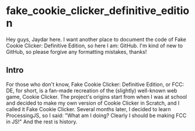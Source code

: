 # fake_cookie_clicker_definitive_edition
Hey guys, Jaydar here.
I want another place to document the code of Fake Cookie Clicker: Definitive Edition, so here I am: GitHub.
I'm kind of new to GitHub, so please forgive any formatting mistakes, thanks!

## Intro
For those who don't know, Fake Cookie Clicker: Definitive Edition, or FCC: DE, for short, is a fan-made recreation of the (slightly) well-known web game, Cookie Clicker.
The project's origins start from when I was at school and decided to make my own version of Cookie Clicker in Scratch, and I called it Fake Cookie Clicker.
Several months later, I decided to learn ProcessingJS, so I said: "What am I doing? Clearly I should be making FCC in JS!"
And the rest is history.
